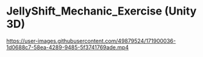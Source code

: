 ﻿# JellyShift_Mechanic_Exercise (Unity 3D)

https://user-images.githubusercontent.com/49879524/171900036-1d0688c7-58ea-4289-9485-5f3741769ade.mp4
